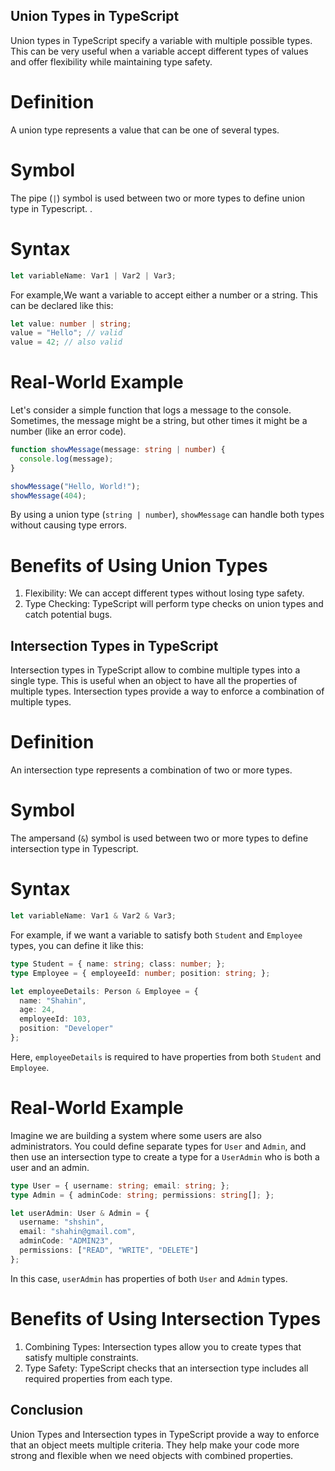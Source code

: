 ## Union Types in TypeScript ##

Union types in TypeScript specify a variable with multiple possible types. This can be very useful when a variable accept different types of values and offer flexibility while maintaining type safety.

# Definition

A union type represents a value that can be one of several types. 

# Symbol
The pipe (`|`) symbol is used between two or more types to define union type in Typescript.
.

# Syntax
```typescript
let variableName: Var1 | Var2 | Var3;
```

For example,We want a variable to accept either a number or a string. This can be declared like this:

```typescript
let value: number | string;
value = "Hello"; // valid
value = 42; // also valid
```

# Real-World Example

Let's consider a simple function that logs a message to the console. Sometimes, the message might be a string, but other times it might be a number (like an error code).

```typescript
function showMessage(message: string | number) {
  console.log(message);
}

showMessage("Hello, World!"); 
showMessage(404);            
```

By using a union type (`string | number`), `showMessage` can handle both types without causing type errors.

# Benefits of Using Union Types

1. Flexibility: We can accept different types without losing type safety.
2. Type Checking: TypeScript will perform type checks on union types and catch potential bugs.







## Intersection Types in TypeScript ##

Intersection types in TypeScript allow to combine multiple types into a single type. This is useful when an object to have all the properties of multiple types. Intersection types provide a way to enforce a combination of multiple types.

# Definition

An intersection type represents a combination of two or more types. 

# Symbol
The ampersand (`&`) symbol is used between two or more types to define intersection type in Typescript.

# Syntax
```typescript
let variableName: Var1 & Var2 & Var3;
```

For example, if we want a variable to satisfy both `Student` and `Employee` types, you can define it like this:

```typescript
type Student = { name: string; class: number; };
type Employee = { employeeId: number; position: string; };

let employeeDetails: Person & Employee = {
  name: "Shahin",
  age: 24,
  employeeId: 103,
  position: "Developer"
};
```

Here, `employeeDetails` is required to have properties from both `Student` and `Employee`.

# Real-World Example

Imagine we are building a system where some users are also administrators. You could define separate types for `User` and `Admin`, and then use an intersection type to create a type for a `UserAdmin` who is both a user and an admin.

```typescript
type User = { username: string; email: string; };
type Admin = { adminCode: string; permissions: string[]; };

let userAdmin: User & Admin = {
  username: "shshin",
  email: "shahin@gmail.com",
  adminCode: "ADMIN23",
  permissions: ["READ", "WRITE", "DELETE"]
};
```

In this case, `userAdmin` has properties of both `User` and `Admin` types.

# Benefits of Using Intersection Types

1. Combining Types: Intersection types allow you to create types that satisfy multiple constraints.
2. Type Safety: TypeScript checks that an intersection type includes all required properties from each type.



## Conclusion

Union Types and Intersection types in TypeScript provide a way to enforce that an object meets multiple criteria. They help make your code more strong and flexible when we need objects with combined properties.
